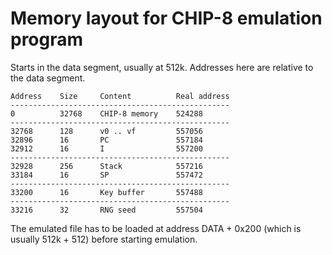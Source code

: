 # Memory layout for CHIP-8 emulation program

Starts in the data segment, usually at 512k. Addresses here are relative to the
data segment.

    Address    Size     Content          Real address
    -------------------------------------------------
    0          32768    CHIP-8 memory    524288
    -------------------------------------------------
    32768      128      v0 .. vf         557056
    32896      16       PC               557184
    32912      16       I                557200
    -------------------------------------------------
    32928      256      Stack            557216
    33184      16       SP               557472
    -------------------------------------------------
    33200      16       Key buffer       557488
    -------------------------------------------------
    33216      32       RNG seed         557504

The emulated file has to be loaded at address DATA + 0x200 (which is usually
512k + 512) before starting emulation.
